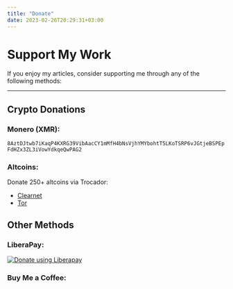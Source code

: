 ```yaml
---
title: "Donate"
date: 2023-02-26T20:29:31+03:00
---
```

# **Support My Work**
If you enjoy my articles, consider supporting me through any of the following methods:

---
## **Crypto Donations**
### **Monero (XMR)**: 
```8AztDJtwb7iKaqP4KXRG39VibAacCY1mMfH4bNsVjhYMYbohtT5LKoTSRP6vJGtjeBSPEpFdHZx3ZL3iVowYdkqeQwPAG2 ```
### **Altcoins:** 
Donate 250+ altcoins via Trocador: 
- [Clearnet](https://trocador.app/en/anonpay/?ticker_to=xmr&network_to=Mainnet&name=4rkal&donation=True&buttonbgcolor=FF0000&address=82V3G48DKzy7u2kg89J3SgSmy36S9vdUcTHrQuN3YRkcEGYSW5VWYPTK4KrSDBdvLH5Ctyt9uG8GwKaYe5tcNm7uTG7c4A7) 
- [Tor](http://trocadorfyhlu27aefre5u7zri66gudtzdyelymftvr4yjwcxhfaqsid.onion/en/anonpay/?ticker_to=xmr&network_to=Mainnet&name=4rkal&donation=True&buttonbgcolor=FF0000&address=82V3G48DKzy7u2kg89J3SgSmy36S9vdUcTHrQuN3YRkcEGYSW5VWYPTK4KrSDBdvLH5Ctyt9uG8GwKaYe5tcNm7uTG7c4A7)
## **Other Methods**
### **LiberaPay:**
<script src="https://liberapay.com/4rkal/widgets/button.js"></script> <noscript><a href="https://liberapay.com/4rkal/donate"><img alt="Donate using Liberapay" src="https://liberapay.com/assets/widgets/donate.svg"></a></noscript>

### **Buy Me a Coffee:**
<script type="text/javascript" src="https://cdnjs.buymeacoffee.com/1.0.0/button.prod.min.js" data-name="bmc-button" data-slug="support4rkal" data-color="#BD5FFF" data-emoji="" data-font="Cookie" data-text="Buy me a coffee" data-outline-color="#000000" data-font-color="#ffffff" data-coffee-color="#FFDD00"></script>